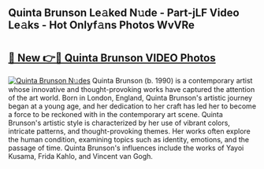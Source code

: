 ## Quinta Brunson Le𝚊ked N𝚞de - Part-jLF Video Le𝚊ks - Hot Onlyf𝚊ns Photos WvVRe

# <h2><a href="http://ab8220.deff.icu/?id=Quinta+Brunson">🔗 New 👉🔴 Quinta Brunson VIDEO Photos</a></h2>

[![Quinta Brunson N𝚞des](https://i.imgur.com/rIISA9y.gif)](http://ab8220.deff.icu/?id=Quinta+Brunson)
Quinta Brunson (b. 1990) is a contemporary artist whose innovative and thought-provoking works have captured the attention of the art world. Born in London, England, Quinta Brunson's artistic journey began at a young age, and her dedication to her craft has led her to become a force to be reckoned with in the contemporary art scene. Quinta Brunson's artistic style is characterized by her use of vibrant colors, intricate patterns, and thought-provoking themes. Her works often explore the human condition, examining topics such as identity, emotions, and the passage of time. Quinta Brunson's influences include the works of Yayoi Kusama, Frida Kahlo, and Vincent van Gogh.
